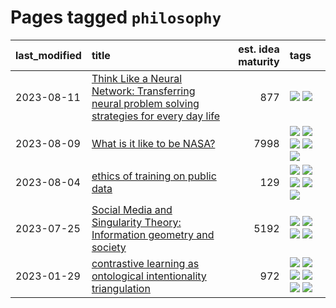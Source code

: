 # Pages tagged `philosophy`

|last_modified|title|est. idea maturity|tags
|:---|:---|---:|:---|
|2023-08-11|[Think Like a Neural Network: Transferring neural problem solving strategies for every day life](../think_like_an_ann.md)|877|[![](https://img.shields.io/badge/tag-philosophy-a68128)](../tags/philosophy.md) [![](https://img.shields.io/badge/tag-publication-d5f6c6)](../tags/publication.md)|
|2023-08-09|[What is it like to be NASA?](../what_is_it_like_to_be_nasa.md)|7998|[![](https://img.shields.io/badge/tag-disunity_of_identity-dd597e)](../tags/disunity_of_identity.md) [![](https://img.shields.io/badge/tag-organization_as_entity-e8ae48)](../tags/organization_as_entity.md) [![](https://img.shields.io/badge/tag-philosophy-a68128)](../tags/philosophy.md) [![](https://img.shields.io/badge/tag-society_of_mind-b5ec2c)](../tags/society_of_mind.md) [![](https://img.shields.io/badge/tag-theory_of_mind-f76896)](../tags/theory_of_mind.md)|
|2023-08-04|[ethics of training on public data](../ethics_of_public_data.md)|129|[![](https://img.shields.io/badge/tag-ai_ethics-4072a1)](../tags/ai_ethics.md) [![](https://img.shields.io/badge/tag-ethics-7c795e)](../tags/ethics.md) [![](https://img.shields.io/badge/tag-fair_use-95bed6)](../tags/fair_use.md) [![](https://img.shields.io/badge/tag-philosophy-a68128)](../tags/philosophy.md) [![](https://img.shields.io/badge/tag-remix_culture-1743a)](../tags/remix_culture.md)|
|2023-07-25|[Social Media and Singularity Theory: Information geometry and society](../social_singularities.md)|5192|[![](https://img.shields.io/badge/tag-alignment-6013c8)](../tags/alignment.md) [![](https://img.shields.io/badge/tag-information_geometry-34720)](../tags/information_geometry.md) [![](https://img.shields.io/badge/tag-philosophy-a68128)](../tags/philosophy.md) [![](https://img.shields.io/badge/tag-publication-d5f6c6)](../tags/publication.md)|
|2023-01-29|[contrastive learning as ontological intentionality triangulation](../contrastive_learning_as_ontological_intentionality_triangulation.md)|972|[![](https://img.shields.io/badge/tag-meta-1043a5)](../tags/meta.md) [![](https://img.shields.io/badge/tag-philosophy-a68128)](../tags/philosophy.md) [![](https://img.shields.io/badge/tag-semiotics-b4243e)](../tags/semiotics.md) [![](https://img.shields.io/badge/tag-synesthesia-b7fb0)](../tags/synesthesia.md) [![](https://img.shields.io/badge/tag-theory-b25b5)](../tags/theory.md) [![](https://img.shields.io/badge/tag-wip-77a0)](../tags/wip.md)|